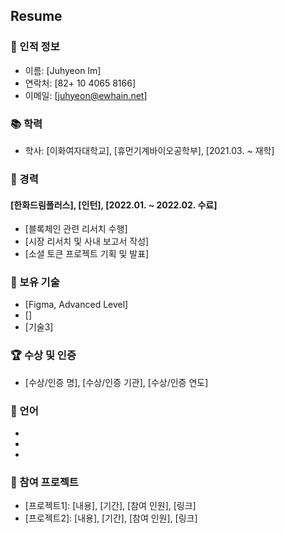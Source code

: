## Resume

### 🔎 인적 정보

- 이름: [Juhyeon Im]
- 연락처: [82+ 10 4065 8166]
- 이메일: [juhyeon@ewhain.net]

### 📚 학력

- 학사: [이화여자대학교], [휴먼기계바이오공학부], [2021.03. ~ 재학]

### 💼 경력

#### [한화드림플러스], [인턴], [2022.01. ~ 2022.02. 수료]

- [블록체인 관련 리서치 수행]
- [시장 리서치 및 사내 보고서 작성]
- [소셜 토큰 프로젝트 기획 및 발표]

### 💪 보유 기술

- [Figma, Advanced Level]
- []
- [기술3]

### 🏆 수상 및 인증

- [수상/인증 명], [수상/인증 기관], [수상/인증 연도]

### 💬 언어

- [언어1]: [능력]
- [언어2]: [능력]
- [언어3]: [능력]

### 🌌 참여 프로젝트

- [프로젝트1]: [내용], [기간], [참여 인원], [링크]
- [프로젝트2]: [내용], [기간], [참여 인원], [링크]
